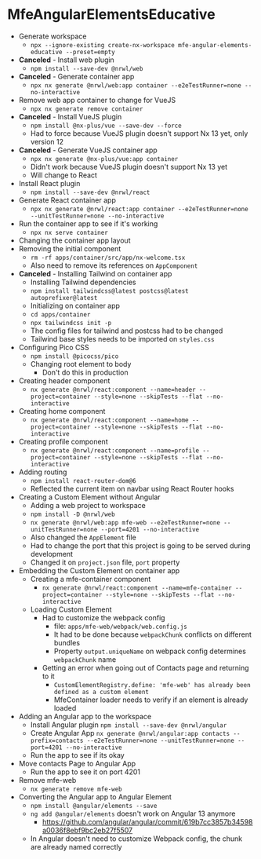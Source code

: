 # MfeAngularElementsEducative

- Generate workspace
  - `npx --ignore-existing create-nx-workspace mfe-angular-elements-educative --preset=empty`
- **Canceled** - Install web plugin
  - `npm install --save-dev @nrwl/web`
- **Canceled** - Generate container app
  - `npx nx generate @nrwl/web:app container --e2eTestRunner=none --no-interactive`
- Remove web app container to change for VueJS
  - `npx nx generate remove container`
- **Canceled** - Install VueJS plugin
  - `npm install @nx-plus/vue --save-dev --force`
  - Had to force because VueJS plugin doesn't support Nx 13 yet, only version 12
- **Canceled** - Generate VueJS container app
  - `npx nx generate @nx-plus/vue:app container`
  - Didn't work because VueJS plugin doesn't support Nx 13 yet
  - Will change to React
- Install React plugin
  - `npm install --save-dev @nrwl/react`
- Generate React container app
  - `npx nx generate @nrwl/react:app container --e2eTestRunner=none --unitTestRunner=none --no-interactive`
- Run the container app to see if it's working
  - `npx nx serve container`
- Changing the container app layout
- Removing the initial component
  - `rm -rf apps/container/src/app/nx-welcome.tsx`
  - Also need to remove its references on `AppComponent`
- **Canceled** - Installing Tailwind on container app
  - Installing Tailwind dependencies
  - `npm install tailwindcss@latest postcss@latest autoprefixer@latest`
  - Initializing on container app
  - `cd apps/container`
  - `npx tailwindcss init -p`
  - The config files for tailwind and postcss had to be changed
  - Tailwind base styles needs to be imported on `styles.css`
- Configuring Pico CSS
  - `npm install @picocss/pico`
  - Changing root element to body
    - Don't do this in production
- Creating header component
  - `nx generate @nrwl/react:component --name=header --project=container --style=none --skipTests --flat --no-interactive`
- Creating home component
  - `nx generate @nrwl/react:component --name=home --project=container --style=none --skipTests --flat --no-interactive`
- Creating profile component
  - `nx generate @nrwl/react:component --name=profile --project=container --style=none --skipTests --flat --no-interactive`
- Adding routing
  - `npm install react-router-dom@6`
  - Reflected the current item on navbar using React Router hooks
- Creating a Custom Element without Angular
  - Adding a web project to workspace
  - `npm install -D @nrwl/web`
  - `nx generate @nrwl/web:app mfe-web --e2eTestRunner=none --unitTestRunner=none --port=4201 --no-interactive`
  - Also changed the `AppElement` file
  - Had to change the port that this project is going to be served during development
  - Changed it on `project.json` file, `port` property
- Embedding the Custom Element on container app
  - Creating a mfe-container component
    - `nx generate @nrwl/react:component --name=mfe-container --project=container --style=none --skipTests --flat --no-interactive`
  - Loading Custom Element
    - Had to customize the webpack config
      - file: `apps/mfe-web/webpack/web.config.js`
      - It had to be done because `webpackChunk` conflicts on different bundles
      - Property `output.uniqueName` on webpack config determines `webpackChunk` name
    - Getting an error when going out of Contacts page and returning to it
      - `CustomElementRegistry.define: 'mfe-web' has already been defined as a custom element`
      - MfeContainer loader needs to verify if an element is already loaded
- Adding an Angular app to the workspace
  - Install Angular plugin `npm install --save-dev @nrwl/angular`
  - Create Angular App `nx generate @nrwl/angular:app contacts --prefix=contacts --e2eTestRunner=none --unitTestRunner=none --port=4201 --no-interactive`
  - Run the app to see if its okay
- Move contacts Page to Angular App
  - Run the app to see it on port 4201
- Remove mfe-web
  - `nx generate remove mfe-web`
- Converting the Angular app to Angular Element
  - `npm install @angular/elements --save`
  - `ng add @angular/elements` doesn't work on Angular 13 anymore
    - <https://github.com/angular/angular/commit/619b7cc3857b34598a0036f8ebf9bc2eb27f5507>
  - In Angular doesn't need to customize Webpack config, the chunk are already named correctly

